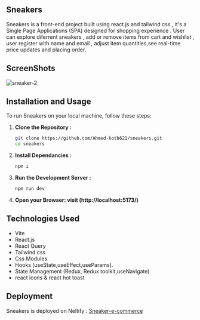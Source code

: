 ## Sneakers

Sneakers is a front-end project built using react.js and tailwind css , it's a Single Page Applications (SPA) designed for shopping experience . User can explore diferrent sneakers , add or remove items from cart and wishlist , user register with name and email , adjust item quantities,see real-time price updates and placing order.

## ScreenShots
![sneaker-2](https://github.com/Ahmed-kotb621/sneakers/assets/75045581/9af5fcc6-0d90-497e-a731-6cb3b62bb967)

## Installation and Usage

To run Sneakers on your local machine, follow these steps:

1. **Clone the Repository :**
   ```bash
   git clone https://github.com/Ahmed-kotb621/sneakers.git
   cd sneakers
   ```
2. **Install Dependancies :**
   ```bash
   npm i
   ```
3. **Run the Development Server :**
   ```bash
   npm run dev
   ```
4. **Open your Browser: visit (http://localhost:5173/)**

## Technologies Used

- Vite
- React.js
- React Query
- Tailwind css
- Css Modules
- Hooks (useState,useEffect,useParams).
- State Management (Redux, Redux toolkit,useNavigate)
- react icons & react hot toast
  
## Deployment
Sneakers is deployed on Neltify : [Sneaker-e-commerce](https://sneakers-e.netlify.app/)
